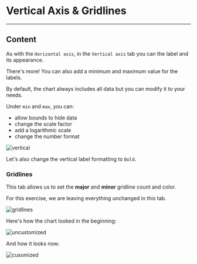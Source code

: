 ﻿---
author: Stefan-Stojanovic

type: normal

category: how to

---

# Vertical Axis & Gridlines

---
## Content

As with the `Horizontal axis`, in the `Vertical axis` tab you can the label and its appearance.

There's more! You can also add a minimum and maximum value for the labels.

By default, the chart always includes all data but you can modify it to your needs.

Under `min` and `max`, you can:
- allow bounds to hide data
- change the scale factor
- add a logarithmic scale
- change the number format

![vertical](https://img.enkipro.com/e3bd12da4f4864f2526bf3c88a7801aa.png)

Let's also change the vertical label formatting to `Bold`.

### Gridlines

This tab allows us to set the **major** and **minor** gridline count and color. 

For this exercise, we are leaving everything unchanged in this tab.

![gridlines](https://img.enkipro.com/dd044652492433e9acbe3334a3d3b033.png)

Here's how the chart looked in the beginning:

![uncustomized](https://img.enkipro.com/f521450382c5eab303d5c64dba490283.png)

And how it looks now:

![cusomized](https://img.enkipro.com/f973d027642252efaf29171e82e8e828.png)